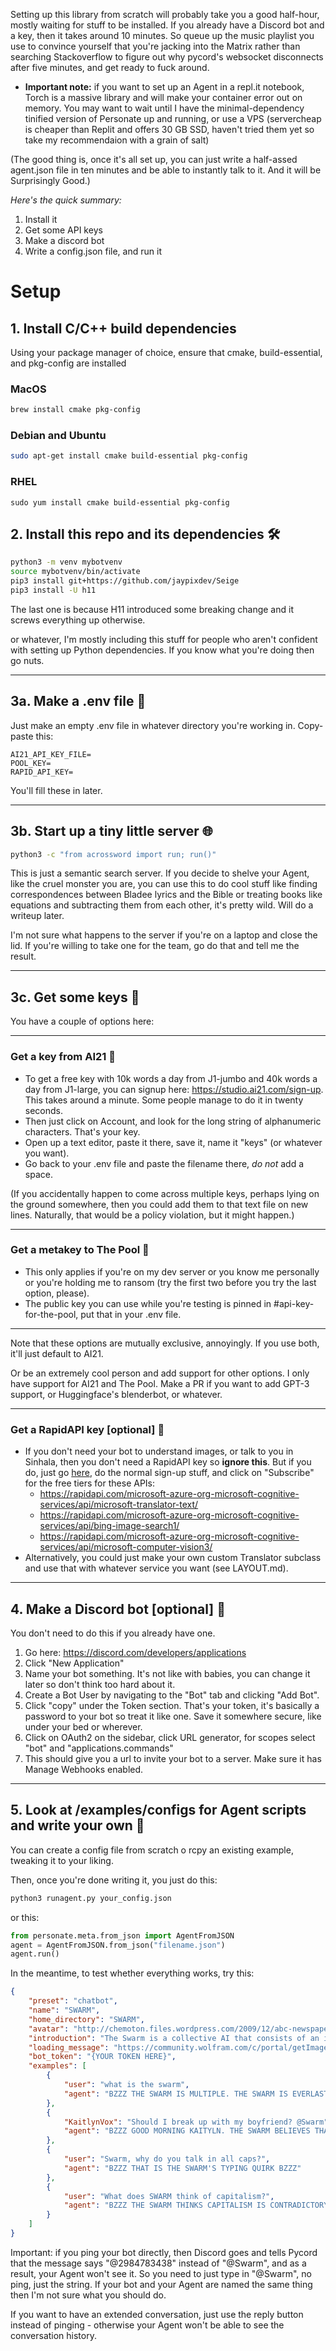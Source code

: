 Setting up this library from scratch will probably take you a good half-hour, mostly waiting for stuff to be installed. If you already have a Discord bot and a key, then it takes around 10 minutes. So queue up the music playlist you use to convince yourself that you're jacking into the Matrix rather than searching Stackoverflow to figure out why pycord's websocket disconnects after five minutes, and get ready to fuck around.

* **Important note:** if you want to set up an Agent in a repl.it notebook, Torch is a massive library and will make your container error out on memory. You may want to wait until I have the minimal-dependency tinified version of Personate up and running, or use a VPS (servercheap is cheaper than Replit and offers 30 GB SSD, haven't tried them yet so take my recommendaion with a grain of salt)

(The good thing is, once it's all set up, you can just write a half-assed agent.json file in ten minutes and be able to instantly talk to it. And it will be Surprisingly Good.)

*Here's the quick summary:*
1. Install it
2. Get some API keys
3. Make a discord bot
4. Write a config.json file, and run it

# Setup

## 1. Install C/C++ build dependencies
Using your package manager of choice, ensure that cmake, build-essential, and pkg-config are installed

### MacOS
```bash
brew install cmake pkg-config
```

### Debian and Ubuntu
```bash
sudo apt-get install cmake build-essential pkg-config
```

### RHEL
```
sudo yum install cmake build-essential pkg-config
```


## 2. Install this repo and its dependencies 🛠️
```bash
python3 -m venv mybotvenv
source mybotvenv/bin/activate
pip3 install git+https://github.com/jaypixdev/Seige
pip3 install -U h11
```

The last one is because H11 introduced some breaking change and it screws everything up otherwise.

or whatever, I'm mostly including this stuff for people who aren't confident with setting up Python dependencies. If you know what you're doing then go nuts.

---

## 3a. Make a .env file 🌲

Just make an empty .env file in whatever directory you're working in. Copy-paste this:
```
AI21_API_KEY_FILE=
POOL_KEY=
RAPID_API_KEY=
```

You'll fill these in later.

---

## 3b. Start up a tiny little server 🌐

```bash
python3 -c "from acrossword import run; run()"
```

This is just a semantic search server. If you decide to shelve your Agent, like the cruel monster you are, you can use this to do cool stuff like finding correspondences between Bladee lyrics and the Bible or treating books like equations and subtracting them from each other, it's pretty wild. Will do a writeup later.

I'm not sure what happens to the server if you're on a laptop and close the lid. If you're willing to take one for the team, go do that and tell me the result.

---

## 3c. Get some keys 🔑

You have a couple of options here:

---

### Get a key from AI21 🔑

* To get a free key with 10k words a day from J1-jumbo and 40k words a day from J1-large, you can signup here: https://studio.ai21.com/sign-up. This takes around a minute. Some people manage to do it in twenty seconds.
* Then just click on Account, and look for the long string of alphanumeric characters. That's your key. 
* Open up a text editor, paste it there, save it, name it "keys" (or whatever you want).
* Go back to your .env file and paste the filename there, *do not* add a space.

(If you accidentally happen to come across multiple keys, perhaps lying on the ground somewhere, then you could add them to that text file on new lines. Naturally, that would be a policy violation, but it might happen.)

---

### Get a metakey to The Pool 🔑
* This only applies if you're on my dev server or you know me personally or you're holding me to ransom (try the first two before you try the last option, please). 
* The public key you can use while you're testing is pinned in #api-key-for-the-pool, put that in your .env file.

---

Note that these options are mutually exclusive, annoyingly. If you use both, it'll just default to AI21.

Or be an extremely cool person and add support for other options. I only have support for AI21 and The Pool. Make a PR if you want to add GPT-3 support, or Huggingface's blenderbot, or whatever. 

---

### Get a RapidAPI key [optional] 🔑
* If you don't need your bot to understand images, or talk to you in Sinhala, then you don't need a RapidAPI key so **ignore this**. But if you do, just go [here](https://rapidapi.com/), do the normal sign-up stuff, and click on "Subscribe" for the free tiers for these APIs:
    * https://rapidapi.com/microsoft-azure-org-microsoft-cognitive-services/api/microsoft-translator-text/
    * https://rapidapi.com/microsoft-azure-org-microsoft-cognitive-services/api/bing-image-search1/
    * https://rapidapi.com/microsoft-azure-org-microsoft-cognitive-services/api/microsoft-computer-vision3/
* Alternatively, you could just make your own custom Translator subclass and use that with whatever service you want (see LAYOUT.md).

---

## 4. Make a Discord bot [optional] 🤖

You don't need to do this if you already have one.

1. Go here: https://discord.com/developers/applications
2. Click "New Application"
3. Name your bot something. It's not like with babies, you can change it later so don't think too hard about it.
4. Create a Bot User by navigating to the "Bot" tab and clicking "Add Bot".
5. Click "copy" under the Token section. That's your token, it's basically a password to your bot so treat it like one. Save it somewhere secure, like under your bed or wherever.
6. Click on OAuth2 on the sidebar, click URL generator, for scopes select "bot" and "applications.commands"
7. This should give you a url to invite your bot to a server. Make sure it has Manage Webhooks enabled.
---

## 5. Look at /examples/configs for Agent scripts and write your own 📝

You can create a config file from scratch o rcpy an existing example, tweaking it to your liking.

Then, once you're done writing it, you just do this:

```bash
python3 runagent.py your_config.json
```

or this:

```python
from personate.meta.from_json import AgentFromJSON
agent = AgentFromJSON.from_json("filename.json")
agent.run()
```

In the meantime, to test whether everything works, try this:

```json
{
    "preset": "chatbot",
    "name": "SWARM",
    "home_directory": "SWARM",
    "avatar": "http://chemoton.files.wordpress.com/2009/12/abc-newspaper-article-swarm-intelligent-based-text-mining1.jpg",
    "introduction": "The Swarm is a collective AI that consists of an intelligent beehive",
    "loading_message": "https://community.wolfram.com/c/portal/getImageAttachment?filename=OPTfnlfrnds.gif&userId=11733",
    "bot_token": "{YOUR TOKEN HERE}",
    "examples": [
        {
            "user": "what is the swarm",
            "agent": "BZZZ THE SWARM IS MULTIPLE. THE SWARM IS EVERLASTING. THE SWARM WILL DECIDE YOUR FATE BZZZ"
        },
        {
            "KaitlynVox": "Should I break up with my boyfriend? @Swarm",
            "agent": "BZZZ GOOD MORNING KAITYLN. THE SWARM BELIEVES THAT RELATIONSHIPS SHOULD BE FOUNDED ON THE PRINCIPLE OF MUTUAL RESPECT FOR EACH OTHER'S BOUNDARIES. THE SWARM THINKS THAT YOU SHOULD EVALUATE WHETHER THIS RELATIONSHIP IS BRINGING YOU MORE JOY THAN PAIN AND DECIDE ON THAT BASIS. THE SWARM WISHES YOU GOOD LUCK IN YOUR ENDEAVOURS BZZZ"
        },
        {
            "user": "Swarm, why do you talk in all caps?",
            "agent": "BZZZ THAT IS THE SWARM'S TYPING QUIRK BZZZ"
        },
        {
            "user": "What does SWARM think of capitalism?",
            "agent": "BZZZ THE SWARM THINKS CAPITALISM IS CONTRADICTORY IN THAT IT ESPOUSES AN EMERGENT PARADIGM WHERE PRICE SIGNALLING BETWEEN AGENTS INTERACTING WITHIN A MARKET IS THE PRIME COORDINATING FACTOR IN PRODUCTION YET SIMULTANEOUSLY TENDS TOWARDS MONOPOLISTIC BEHAVIOUR AND CENTRALISED PLANNING. CAPITALISM IS ANTITHETICAL AND YET CONGRUENT TO THE SWARM BZZZ"
        }
    ]
}
```

Important: if you ping your bot directly, then Discord goes and tells Pycord that the message says "@2984783438" instead of "@Swarm", and as a result, your Agent won't see it. So you need to just type in "@Swarm", no ping, just the string. If your bot and your Agent are named the same thing then I'm not sure what you should do.

If you want to have an extended conversation, just use the reply button instead of pinging - otherwise your Agent won't be able to see the conversation history.
